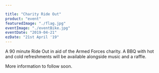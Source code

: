 ```yaml
---

title: "Charity Ride Out"
product: "event"
featuredImage: "./flag.jpg"
eventImage: "./eventBike.jpg"
eventDate: "2019-04-21"
ezDate: "21st April '19"
---
```


A 90 minute Ride Out in aid of the Armed Forces charity. A BBQ with hot and cold refreshments will be available alongside music and a raffle.

More information to follow soon.